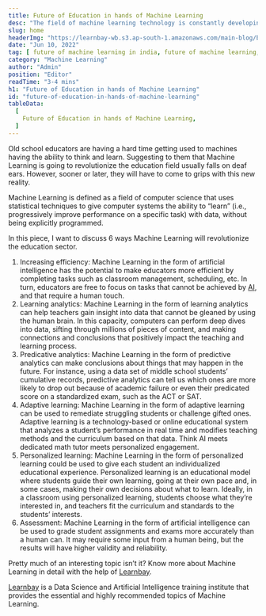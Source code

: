 ```yaml
---
title: Future of Education in hands of Machine Learning
desc: "The field of machine learning technology is constantly developing and progressing. Additionally, this kind of learning allows computers to learn from data without using programs or human interference. This blog will brief you on comprehending how machine learning is revolutionizing the educational sector."
slug: home
headerImg: "https://learnbay-wb.s3.ap-south-1.amazonaws.com/main-blog/blog/machine.jpg"
date: "Jun 10, 2022"
tag: [ future of machine learning in india, future of machine learning, machine learning in education sector, machine learning in education examples, machine learning in education industry, use of machine learning in education, artificial intelligence and machine learning in education, benefits of machine learning in education, machine learning in edtech ]
category: "Machine Learning"
author: "Admin"
position: "Editor"
readTime: "3-4 mins"
h1: "Future of Education in hands of Machine Learning"
id: "future-of-education-in-hands-of-machine-learning"
tableData:
  [
    Future of Education in hands of Machine Learning,
  ]
---
```



Old school educators are having a hard time getting used to machines having the ability to think and learn. Suggesting to them that Machine Learning is going to revolutionize the education field usually falls on deaf ears. However, sooner or later, they will have to come to grips with this  new reality.


Machine Learning is defined as a field of computer science that uses statistical techniques to give computer systems the ability to “learn” (i.e., progressively improve performance on a specific task) with data, without being explicitly programmed.

In this piece, I want to discuss 6 ways Machine Learning will revolutionize the education sector.


1. Increasing efficiency: Machine Learning in the form of artificial intelligence has the potential to make educators more efficient by completing tasks such as classroom management, scheduling, etc. In turn, educators are free to focus on tasks that cannot be achieved by <a href="https://blog.learnbay.co/a-few-fascinating-facts-about-artificial-intelligence-in-2022-and-beyond" target="_blank">AI</a>, and that require a human touch.
2. Learning analytics: Machine Learning in the form of learning analytics can help teachers gain insight into data that cannot be gleaned by using the human brain. In this capacity, computers can perform deep dives into data, sifting through millions of pieces of content, and making connections and conclusions that positively impact the teaching and learning process.
3. Predicative analytics: Machine Learning in the form of predictive analytics can make conclusions about things that may happen in the future. For instance, using a data set of middle school students’ cumulative records, predictive analytics can tell us which ones are more likely to drop out because of academic failure or even their predicated score on a standardized exam, such as the ACT or SAT.
4. Adaptive learning: Machine Learning in the form of adaptive learning can be used to remediate struggling students or challenge gifted ones. Adaptive learning is a technology-based or online educational system that analyzes a student’s performance in real time and modifies teaching methods and the curriculum based on that data. Think AI meets dedicated math tutor meets personalized engagement.
5. Personalized learning: Machine Learning in the form of personalized learning could be used to give each student an individualized educational experience. Personalized learning is an educational model where students guide their own learning, going at their own pace and, in some cases, making their own decisions about what to learn. Ideally, in a classroom using personalized learning, students choose what they’re interested in, and teachers fit the curriculum and standards to the students’ interests.
6. Assessment: Machine Learning in the form of artificial intelligence can be used to grade student assignments and exams more accurately than a human can. It may require some input from a human being, but the results will have higher validity and reliability.

Pretty much of an interesting topic isn’t it? Know more about Machine Learning in detail with the help of <a href="https://blog.learnbay.co/10-must-know-machine-learning-algorithms-for-beginners-in-2023" target="_blank">Learnbay</a>.

<a href="https://learnbay.co/" target="_blank">Learnbay</a> is a Data Science and Artificial Intelligence training institute that provides the essential and highly recommended topics of Machine Learning.